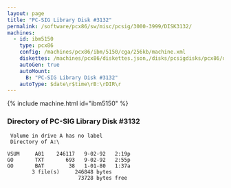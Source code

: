 ```yaml
---
layout: page
title: "PC-SIG Library Disk #3132"
permalink: /software/pcx86/sw/misc/pcsig/3000-3999/DISK3132/
machines:
  - id: ibm5150
    type: pcx86
    config: /machines/pcx86/ibm/5150/cga/256kb/machine.xml
    diskettes: /machines/pcx86/diskettes.json,/disks/pcsigdisks/pcx86/diskettes.json
    autoGen: true
    autoMount:
      B: "PC-SIG Library Disk #3132"
    autoType: $date\r$time\rB:\rDIR\r
---
```


{% include machine.html id="ibm5150" %}

### Directory of PC-SIG Library Disk #3132

     Volume in drive A has no label
     Directory of A:\

    VSUM     A01    246117   9-02-92   2:19p
    GO       TXT       693   9-02-92   2:55p
    GO       BAT        38   1-01-80   1:37a
            3 file(s)     246848 bytes
                           73728 bytes free
